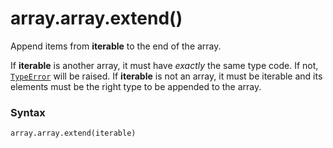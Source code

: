 # array.array.extend()

Append items from **iterable** to the end of the array.

If **iterable** is another array, it must have *exactly* the same type code. If not, [`TypeError`](/exceptions/TypeError.md) will be raised. If **iterable** is not an array, it must be iterable and its elements must be the right type to be appended to the array.

### Syntax

```python
array.array.extend(iterable)
```